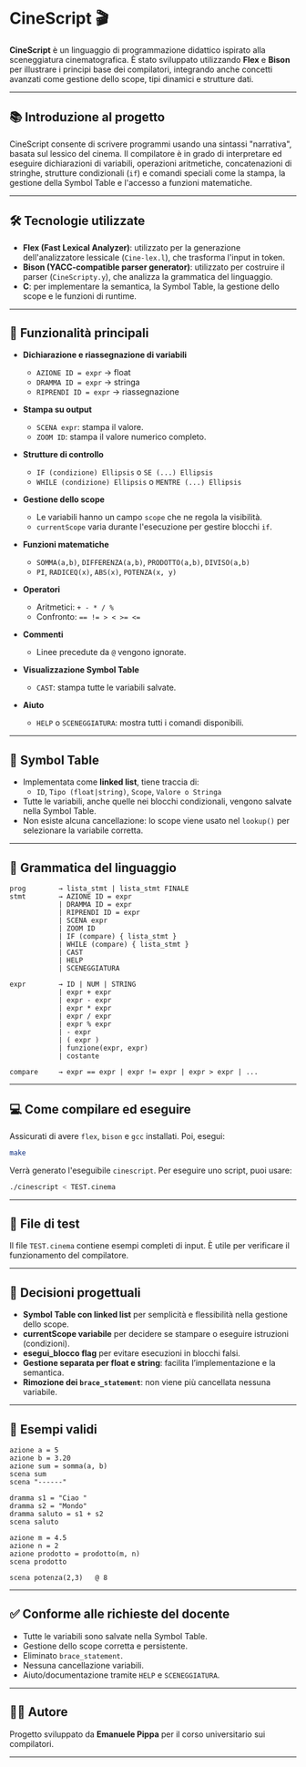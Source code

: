# CineScript 🎬

**CineScript** è un linguaggio di programmazione didattico ispirato alla sceneggiatura cinematografica. È stato sviluppato utilizzando **Flex** e **Bison** per illustrare i principi base dei compilatori, integrando anche concetti avanzati come gestione dello scope, tipi dinamici e strutture dati.

---

## 📚 Introduzione al progetto

CineScript consente di scrivere programmi usando una sintassi "narrativa", basata sul lessico del cinema. Il compilatore è in grado di interpretare ed eseguire dichiarazioni di variabili, operazioni aritmetiche, concatenazioni di stringhe, strutture condizionali (`if`) e comandi speciali come la stampa, la gestione della Symbol Table e l'accesso a funzioni matematiche.

---

## 🛠 Tecnologie utilizzate

- **Flex (Fast Lexical Analyzer)**: utilizzato per la generazione dell'analizzatore lessicale (`Cine-lex.l`), che trasforma l'input in token.
- **Bison (YACC-compatible parser generator)**: utilizzato per costruire il parser (`CineScripty.y`), che analizza la grammatica del linguaggio.
- **C**: per implementare la semantica, la Symbol Table, la gestione dello scope e le funzioni di runtime.

---

## 🧠 Funzionalità principali

- **Dichiarazione e riassegnazione di variabili**
  - `AZIONE ID = expr` → float
  - `DRAMMA ID = expr` → stringa
  - `RIPRENDI ID = expr` → riassegnazione

- **Stampa su output**
  - `SCENA expr`: stampa il valore.
  - `ZOOM ID`: stampa il valore numerico completo.

- **Strutture di controllo**
  - `IF (condizione) Ellipsis` o `SE (...) Ellipsis`
  - `WHILE (condizione) Ellipsis` o `MENTRE (...) Ellipsis`

- **Gestione dello scope**
  - Le variabili hanno un campo `scope` che ne regola la visibilità.
  - `currentScope` varia durante l'esecuzione per gestire blocchi `if`.

- **Funzioni matematiche**
  - `SOMMA(a,b)`, `DIFFERENZA(a,b)`, `PRODOTTO(a,b)`, `DIVISO(a,b)`
  - `PI`, `RADICEQ(x)`, `ABS(x)`, `POTENZA(x, y)`

- **Operatori**
  - Aritmetici: `+ - * / %`
  - Confronto: `== != > < >= <=`

- **Commenti**
  - Linee precedute da `@` vengono ignorate.

- **Visualizzazione Symbol Table**
  - `CAST`: stampa tutte le variabili salvate.

- **Aiuto**
  - `HELP` o `SCENEGGIATURA`: mostra tutti i comandi disponibili.

---

## 🧮 Symbol Table

- Implementata come **linked list**, tiene traccia di:
  - `ID`, `Tipo (float|string)`, `Scope`, `Valore o Stringa`
- Tutte le variabili, anche quelle nei blocchi condizionali, vengono salvate nella Symbol Table.
- Non esiste alcuna cancellazione: lo scope viene usato nel `lookup()` per selezionare la variabile corretta.

---

## 🧩 Grammatica del linguaggio

```ebnf
prog        → lista_stmt | lista_stmt FINALE
stmt        → AZIONE ID = expr
            | DRAMMA ID = expr
            | RIPRENDI ID = expr
            | SCENA expr
            | ZOOM ID
            | IF (compare) { lista_stmt }
            | WHILE (compare) { lista_stmt }
            | CAST
            | HELP
            | SCENEGGIATURA

expr        → ID | NUM | STRING
            | expr + expr
            | expr - expr
            | expr * expr
            | expr / expr
            | expr % expr
            | - expr
            | ( expr )
            | funzione(expr, expr)
            | costante

compare     → expr == expr | expr != expr | expr > expr | ...
```

---

## 💻 Come compilare ed eseguire

Assicurati di avere `flex`, `bison` e `gcc` installati. Poi, esegui:

```bash
make
```

Verrà generato l'eseguibile `cinescript`. Per eseguire uno script, puoi usare:

```bash
./cinescript < TEST.cinema
```

---

## 🧪 File di test

Il file `TEST.cinema` contiene esempi completi di input. È utile per verificare il funzionamento del compilatore.

---

## 📎 Decisioni progettuali

- **Symbol Table con linked list** per semplicità e flessibilità nella gestione dello scope.
- **currentScope variabile** per decidere se stampare o eseguire istruzioni (condizioni).
- **esegui_blocco flag** per evitare esecuzioni in blocchi falsi.
- **Gestione separata per float e string**: facilita l’implementazione e la semantica.
- **Rimozione dei `brace_statement`**: non viene più cancellata nessuna variabile.

---

## 📌 Esempi validi

```cinema
azione a = 5
azione b = 3.20
azione sum = somma(a, b)
scena sum
scena "------"

dramma s1 = "Ciao "
dramma s2 = "Mondo"
dramma saluto = s1 + s2
scena saluto

azione m = 4.5
azione n = 2
azione prodotto = prodotto(m, n)
scena prodotto

scena potenza(2,3)   @ 8
```

---

## ✅ Conforme alle richieste del docente

- Tutte le variabili sono salvate nella Symbol Table.
- Gestione dello scope corretta e persistente.
- Eliminato `brace_statement`.
- Nessuna cancellazione variabili.
- Aiuto/documentazione tramite `HELP` e `SCENEGGIATURA`.

---

## 👨‍🏫 Autore

Progetto sviluppato da **Emanuele Pippa** per il corso universitario sui compilatori.

---
